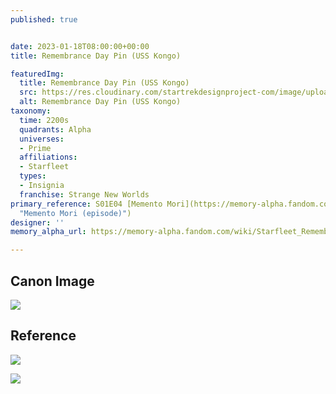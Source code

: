 ```yaml
---
published: true


date: 2023-01-18T08:00:00+00:00
title: Remembrance Day Pin (USS Kongo)

featuredImg:
  title: Remembrance Day Pin (USS Kongo)
  src: https://res.cloudinary.com/startrekdesignproject-com/image/upload/v1674092868/Rememberance-Day-Pin-_Kongo.png
  alt: Remembrance Day Pin (USS Kongo)
taxonomy:
  time: 2200s
  quadrants: Alpha
  universes:
  - Prime
  affiliations:
  - Starfleet
  types:
  - Insignia
  franchise: Strange New Worlds
primary_reference: S01E04 [Memento Mori](https://memory-alpha.fandom.com/wiki/Memento_Mori_(episode)
  "Memento Mori (episode)")
designer: ''
memory_alpha_url: https://memory-alpha.fandom.com/wiki/Starfleet_Remembrance_Day

---
```

## Canon Image

![](https://res.cloudinary.com/startrekdesignproject-com/image/upload/v1674092867/Rememberance-Day-Pin-Kongo_SNW-1x4-1.jpg)

## Reference

![](https://res.cloudinary.com/startrekdesignproject-com/image/upload/v1674092868/Rememberance-Day-Pin_Ref-1.jpg)

![](https://res.cloudinary.com/startrekdesignproject-com/image/upload/v1674092869/Rememberance-Day-Pin_Ref-2a.jpg)